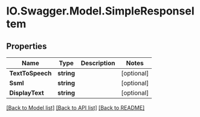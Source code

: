 # IO.Swagger.Model.SimpleResponseItem
## Properties

Name | Type | Description | Notes
------------ | ------------- | ------------- | -------------
**TextToSpeech** | **string** |  | [optional] 
**Ssml** | **string** |  | [optional] 
**DisplayText** | **string** |  | [optional] 

[[Back to Model list]](../README.md#documentation-for-models) [[Back to API list]](../README.md#documentation-for-api-endpoints) [[Back to README]](../README.md)

